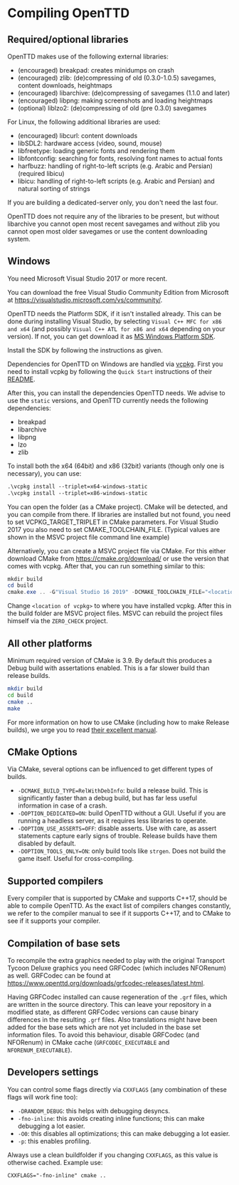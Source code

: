 # Compiling OpenTTD

## Required/optional libraries

OpenTTD makes use of the following external libraries:

- (encouraged) breakpad: creates minidumps on crash
- (encouraged) zlib: (de)compressing of old (0.3.0-1.0.5) savegames, content downloads,
   heightmaps
- (encouraged) libarchive: (de)compressing of savegames (1.1.0 and later)
- (encouraged) libpng: making screenshots and loading heightmaps
- (optional) liblzo2: (de)compressing of old (pre 0.3.0) savegames

For Linux, the following additional libraries are used:

- (encouraged) libcurl: content downloads
- libSDL2: hardware access (video, sound, mouse)
- libfreetype: loading generic fonts and rendering them
- libfontconfig: searching for fonts, resolving font names to actual fonts
- harfbuzz: handling of right-to-left scripts (e.g. Arabic and Persian) (required libicu)
- libicu: handling of right-to-left scripts (e.g. Arabic and Persian) and
   natural sorting of strings

If you are building a dedicated-server only, you don't need the last four.

OpenTTD does not require any of the libraries to be present, but without
libarchive you cannot open most recent savegames and without zlib you cannot
open most older savegames or use the content downloading system.

## Windows

You need Microsoft Visual Studio 2017 or more recent.

You can download the free Visual Studio Community Edition from Microsoft at
https://visualstudio.microsoft.com/vs/community/.

OpenTTD needs the Platform SDK, if it isn't installed already. This can be
done during installing Visual Studio, by selecting
`Visual C++ MFC for x86 and x64` (and possibly
`Visual C++ ATL for x86 and x64` depending on your version). If not, you
can get download it as [MS Windows Platform SDK](https://developer.microsoft.com/en-us/windows/downloads/windows-sdk).

Install the SDK by following the instructions as given.

Dependencies for OpenTTD on Windows are handled via
[vcpkg](https://github.com/Microsoft/vcpkg/). First you need to install vcpkg
by following the `Quick Start` instructions of their
[README](https://github.com/Microsoft/vcpkg/blob/master/README.md).

After this, you can install the dependencies OpenTTD needs. We advise to use
the `static` versions, and OpenTTD currently needs the following dependencies:

- breakpad
- libarchive
- libpng
- lzo
- zlib

To install both the x64 (64bit) and x86 (32bit) variants (though only one is necessary), you can use:

```ps
.\vcpkg install --triplet=x64-windows-static
.\vcpkg install --triplet=x86-windows-static
```

You can open the folder (as a CMake project). CMake will be detected, and you can compile from there.
If libraries are installed but not found, you need to set VCPKG_TARGET_TRIPLET in CMake parameters.
For Visual Studio 2017 you also need to set CMAKE_TOOLCHAIN_FILE.
(Typical values are shown in the MSVC project file command line example)

Alternatively, you can create a MSVC project file via CMake. For this
either download CMake from https://cmake.org/download/ or use the version
that comes with vcpkg. After that, you can run something similar to this:

```powershell
mkdir build
cd build
cmake.exe .. -G"Visual Studio 16 2019" -DCMAKE_TOOLCHAIN_FILE="<location of vcpkg>\vcpkg\scripts\buildsystems\vcpkg.cmake" -DVCPKG_TARGET_TRIPLET="x64-windows-static"
```

Change `<location of vcpkg>` to where you have installed vcpkg. After this
in the build folder are MSVC project files. MSVC can rebuild the project
files himself via the `ZERO_CHECK` project.

## All other platforms
Minimum required version of CMake is 3.9.
By default this produces a Debug build with assertations enabled.
This is a far slower build than release builds.

```bash
mkdir build
cd build
cmake ..
make
```

For more information on how to use CMake (including how to make Release builds),
we urge you to read [their excellent manual](https://cmake.org/cmake/help/latest/guide/user-interaction/index.html).

## CMake Options

Via CMake, several options can be influenced to get different types of
builds.

- `-DCMAKE_BUILD_TYPE=RelWithDebInfo`: build a release build. This is
   significantly faster than a debug build, but has far less useful information
   in case of a crash.
- `-DOPTION_DEDICATED=ON`: build OpenTTD without a GUI. Useful if you are
   running a headless server, as it requires less libraries to operate.
- `-DOPTION_USE_ASSERTS=OFF`: disable asserts. Use with care, as assert
   statements capture early signs of trouble. Release builds have them
   disabled by default.
- `-DOPTION_TOOLS_ONLY=ON`: only build tools like `strgen`. Does not build
   the game itself. Useful for cross-compiling.

## Supported compilers

Every compiler that is supported by CMake and supports C++17, should be
able to compile OpenTTD. As the exact list of compilers changes constantly,
we refer to the compiler manual to see if it supports C++17, and to CMake
to see if it supports your compiler.

## Compilation of base sets

To recompile the extra graphics needed to play with the original Transport
Tycoon Deluxe graphics you need GRFCodec (which includes NFORenum) as well.
GRFCodec can be found at
https://www.openttd.org/downloads/grfcodec-releases/latest.html.

Having GRFCodec installed can cause regeneration of the `.grf` files, which
are written in the source directory. This can leave your repository in a
modified state, as different GRFCodec versions can cause binary differences
in the resulting `.grf` files. Also translations might have been added for
the base sets which are not yet included in the base set information files.
To avoid this behaviour, disable GRFCodec (and NFORenum) in CMake cache
(`GRFCODEC_EXECUTABLE` and `NFORENUM_EXECUTABLE`).

## Developers settings

You can control some flags directly via `CXXFLAGS` (any combination
of these flags will work fine too):

- `-DRANDOM_DEBUG`: this helps with debugging desyncs.
- `-fno-inline`: this avoids creating inline functions; this can make
  debugging a lot easier.
- `-O0`: this disables all optimizations; this can make debugging a
  lot easier.
- `-p`: this enables profiling.

Always use a clean buildfolder if you changing `CXXFLAGS`, as this
value is otherwise cached. Example use:

`CXXFLAGS="-fno-inline" cmake ..`
